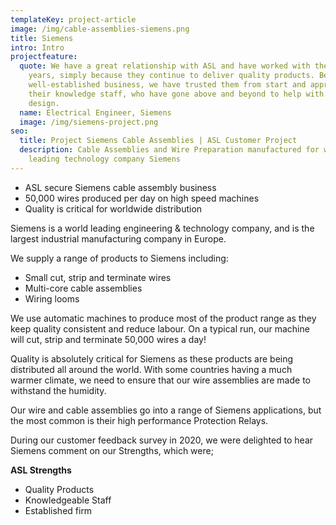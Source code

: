 ```yaml
---
templateKey: project-article
image: /img/cable-assemblies-siemens.png
title: Siemens
intro: Intro
projectfeature:
  quote: We have a great relationship with ASL and have worked with them for many
    years, simply because they continue to deliver quality products. Being a
    well-established business, we have trusted them from start and appreciate
    their knowledge staff, who have gone above and beyond to help with technical
    design.
  name: Electrical Engineer, Siemens
  image: /img/siemens-project.png
seo:
  title: Project Siemens Cable Assemblies | ASL Customer Project
  description: Cable Assemblies and Wire Preparation manufactured for world
    leading technology company Siemens
---
```

* ASL secure Siemens cable assembly business 
* 50,000 wires produced per day on high speed machines 
* Quality is critical for worldwide distribution 

Siemens is a world leading engineering & technology company, and is the largest industrial manufacturing company in Europe.

We supply a range of products to Siemens including:

* Small cut, strip and terminate wires  
* Multi-core cable assemblies 
* Wiring looms  

We use automatic machines to produce most of the product range as they keep quality consistent and reduce labour. On a typical run, our machine will cut, strip and terminate 50,000 wires a day!

Quality is absolutely critical for Siemens as these products are being distributed all around the world. With some countries having a much warmer climate, we need to ensure that our wire assemblies are made to withstand the humidity. 

Our wire and cable assemblies go into a range of Siemens applications, but the most common is their high performance Protection Relays.

During our customer feedback survey in 2020, we were delighted to hear Siemens comment on our Strengths, which were;

**ASL Strengths** 

* Quality Products 
* Knowledgeable Staff 
* Established firm